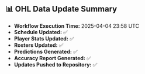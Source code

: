 ## 📊 OHL Data Update Summary
- **Workflow Execution Time:** 2025-04-04 23:58 UTC
- **Schedule Updated:** ✅
- **Player Stats Updated:** ✅
- **Rosters Updated:** ✅
- **Predictions Generated:** ✅
- **Accuracy Report Generated:** ✅
- **Updates Pushed to Repository:** ✅
